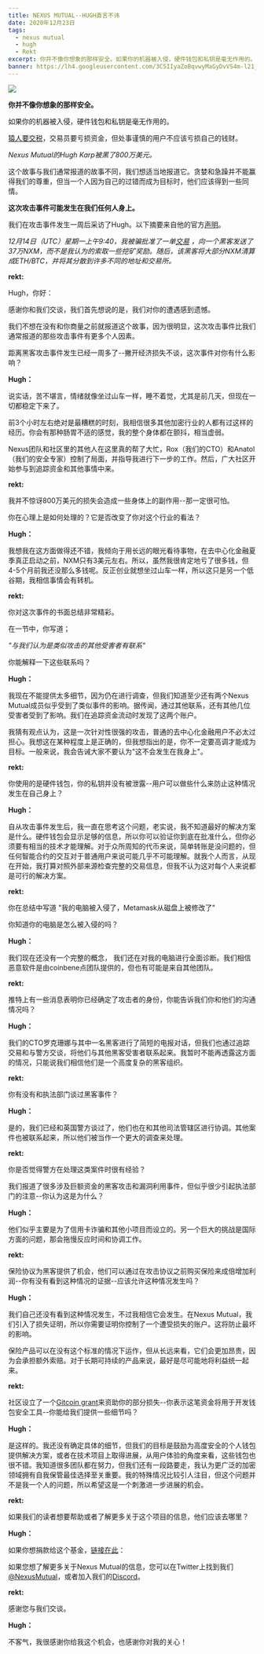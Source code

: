 ```yaml
---
title: NEXUS MUTUAL--HUGH直言不讳
date: 2020年12月23日
tags:
  - nexus mutual
  - hugh
  - Rekt
excerpt: 你并不像你想象的那样安全。如果你的机器被入侵，硬件钱包和私钥是毫无作用的。猿人要交税，交易员要亏损资金，但处事谨慎的用户不应该亏损自己的钱财。Nexus Mutual的Hugh Karp被黑了800万美元。
banner: https://lh4.googleusercontent.com/3C5IIyaZoBqvwyMaGyDvVS4m-l21_r_ijVf_xeQBSF-jYKoEPtHzIpKZzDZ9ibV1sO2PUrL41u3YrNaRfGsBm_ACHC-jBwhhPsTx7TuSNOYs7ZCOVqsh_3uW8QowqTryN6R9XZyi
---
```


![](https://lh4.googleusercontent.com/3C5IIyaZoBqvwyMaGyDvVS4m-l21_r_ijVf_xeQBSF-jYKoEPtHzIpKZzDZ9ibV1sO2PUrL41u3YrNaRfGsBm_ACHC-jBwhhPsTx7TuSNOYs7ZCOVqsh_3uW8QowqTryN6R9XZyi)

**你并不像你想象的那样安全。**

如果你的机器被入侵，硬件钱包和私钥是毫无作用的。

[猿人要交税](https://www.rekt.news/ape-tax/)，交易员要亏损资金，但处事谨慎的用户不应该亏损自己的钱财。

*Nexus Mutual的Hugh Karp被黑了800万美元。*

这个故事与我们通常报道的故事不同，我们想适当地报道它。贪婪和急躁并不能赢得我们的尊重，但当一个人因为自己的过错而成为目标时，他们应该得到一些同情。

**这次攻击事件可能发生在我们任何人身上。**

我们在攻击事件发生一周后采访了Hugh。以下摘要来自他的官方[声明](https://medium.com/@hugh_karp/nxm-hack-update-72c5c017b48)。

_12月14日（UTC）星期一上午9:40，我被骗批准了一单[交易](https://etherscan.io/tx/0x4ddcc21c6de13b3cf472c8d4cdafd80593e0fc286c67ea144a76dbeddb7f3629) ，向一个黑客发送了37万NXM，而不是我认为的索取一些挖矿奖励。随后，该黑客将大部分NXM清算成ETH/BTC，并将其分散到许多不同的地址和交易所。_

**rekt:**

Hugh，你好：

感谢你和我们交谈，我们首先想说的是，我们对你的遭遇感到遗憾。

我们不想在没有和你商量之前就报道这个故事，因为很明显，这次攻击事件比我们通常报道的那些攻击事件有更多个人因素。

距离黑客攻击事件发生已经一周多了--撇开经济损失不谈，这次事件对你有什么影响？

**Hugh：**

说实话，苦不堪言，情绪就像坐过山车一样，睡不着觉，尤其是前几天，但现在一切都稳定下来了。

前3个小时左右绝对是最糟糕的时刻，我相信很多其他加密行业的人都有过这样的经历。你会有那种肠胃不适的感觉，我的整个身体都在颤抖，相当虚弱。

Nexus团队和社区里的其他人在这里真的帮了大忙，Rox（我们的CTO）和Anatol（我们的安全专家）控制了局面，并指导我进行下一步的工作。然后，广大社区开始参与到追踪资金和其他事情中来。

**rekt:**

我并不惊讶800万美元的损失会造成一些身体上的副作用--那一定很可怕。

你在心理上是如何处理的？它是否改变了你对这个行业的看法？

**Hugh：**

我想我在这方面做得还不错，我倾向于用长远的眼光看待事物，在去中心化金融夏季真正启动之前，NXM只有3美元左右。所以，虽然我很肯定地亏了很多钱，但4-5个月前我还没那么多钱呢。反正创业就想坐过山车一样，所以这只是另一个低谷期，我相信事情会有转机。

**rekt:**

你对这次事件的书面总结非常精彩。

在一节中，你写道；

_"与我们认为是类似攻击的其他受害者有联系"_

你能解释一下这些联系吗？

**Hugh：**

我现在不能提供太多细节，因为仍在进行调查，但我们知道至少还有两个Nexus Mutual成员似乎受到了类似事件的影响。据传闻，通过其他联系，还有其他几位受害者受到了影响。我们在追踪资金流动时发现了这两个账户。

我猜有观点认为，这是一次针对性很强的攻击，普通的去中心化金融用户不必太过担心。我想这在某种程度上是正确的，但我想指出的是，你不一定要高调才能成为目标。一般来说，我会告诫大家不要认为"这不会发生在我身上"。

**rekt:**

你使用的是硬件钱包，你的私钥并没有被泄露--用户可以做些什么来防止这种情况发生在自己身上？

**Hugh：**

自从攻击事件发生后，我一直在思考这个问题，老实说，我不知道最好的解决方案是什么。硬件钱包会显示足够的信息，所以你可以验证你到底在批准什么，但你必须要有相当的技术才能理解。对于众所周知的代币来说，简单转账是没问题的，但任何智能合约的交互对于普通用户来说可能几乎不可能理解。就我个人而言，从现在开始，我打算对照外部来源检查完整的交易信息，但我不认为这对每个人来说都是可行的解决方案。

**rekt:**

你在总结中写道 "我的电脑被入侵了，Metamask从磁盘上被修改了"

你知道你的电脑是怎么被入侵的吗？

**Hugh：**

我们现在还没有一个完整的概念， 我们还在对我的电脑进行全面诊断。我们相信恶意软件是由coinbene点团队提供的，但也有可能是来自其他团队。

**rekt:**

推特上有一些消息表明你已经确定了攻击者的身份，你能告诉我们你和他们的沟通情况吗？

**Hugh：**

我们的CTO罗克珊娜与其中一名黑客进行了简短的电报对话，但我们也通过追踪交易和与警方交谈，将他们与其他黑客受害者联系起来。我暂时不能再透露这方面的情况，只能说我们相信他们是一个高度复杂的黑客组织。

**rekt:**

你有没有和执法部门谈过黑客事件？

**Hugh：**

是的，我们已经和英国警方谈过了，他们也在和其他司法管辖区进行协调。其他案件也被联系起来，所以他们被当作一个更大的调查来处理。

**rekt:**

你是否觉得警方在处理这类案件时很有经验？

我们报道了很多涉及巨额资金的黑客攻击和漏洞利用事件，但似乎很少引起执法部门的注意--你认为这是为什么？

**Hugh：**

他们似乎主要是为了信用卡诈骗和其他小项目而设立的。另一个巨大的挑战是国际方面的问题，那会拖慢反应时间和协调工作。

**rekt:**

保险协议为黑客提供了机会，他们可以通过在攻击协议之前购买保险来成倍增加利润--你有没有看到这种情况的证据--应该允许这种情况发生吗？

**Hugh：**

我们自己还没有看到这种情况发生，不过我相信它会发生。在Nexus Mutual，我们引入了损失证明，所以你需要证明你控制了一个遭受损失的账户。这将防止最坏的影响。

保险产品可以在没有这个标准的情况下运作，但从长远来看，它们会更加昂贵，因为会承担额外索赔。对于长期可持续的产品来说，最好是尽可能地将利益统一起来。

**rekt:**

社区设立了一个[Gitcoin grant](https://gitcoin.co/grants/1848/donations-to-hugh-karp-for-the-recent-hack-of-pers)来资助你的部分损失--你表示这笔资金将用于开发钱包安全工具--你能给我们提供一些细节吗？

**Hugh：**

是这样的。我还没有确定具体的细节，但我们的目标是鼓励为高度安全的个人钱包提供解决方案，或者在技术项目上取得进展，从用户体验的角度来看，这些钱包也很不错。我知道很多团队都在努力，但我们还有一段路要走，我认为更广泛的加密领域拥有自我保管最佳选择至关重要。我的特殊情况比较引人注目，但这个问题并不是我一个人的问题，所以希望这是一个刺激进一步进展的机会。

**rekt:**

如果我们的读者想要帮助或者了解更多关于这个项目的信息，他们应该去哪里？

**Hugh：**

如果你想捐款给这个基金，[链接在此](https://gitcoin.co/grants/1848/donations-to-hugh-karp-for-the-recent-hack-of-pers)：

如果您想了解更多关于Nexus Mutual的信息，您可以在Twitter上找到我们[@NexusMutual](https://twitter.com/nexusmutual)，或者加入我们的[Discord](https://discord.com/invite/xxFaAEn)。

**rekt:**

感谢您与我们交谈。

**Hugh：**

不客气，我很感谢你给我这个机会，也感谢你对我的关心！
